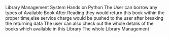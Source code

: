 Library Management System Hands on Python
The User can borrow any types of Available Book
After Reading they would return this book within the proper time,else service charge would be pushed to the user after breaking the returning data
The user can also check out the whole detalis of the books which available in this Library
The whole Library Management 
